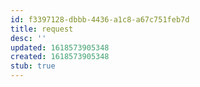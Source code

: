 ```yaml
---
id: f3397128-dbbb-4436-a1c8-a67c751feb7d
title: request
desc: ''
updated: 1618573905348
created: 1618573905348
stub: true
---
```


